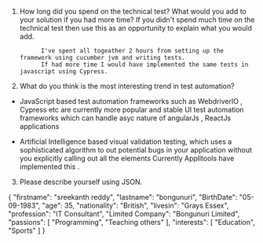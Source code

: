 1. How long did you spend on the technical test? What would you add to your solution if you had more time? If you didn't spend much time on the technical test then use this as an 
opportunity to explain what you would add. 
 
             I've spent all togeather 2 hours from setting up the framework using cucumber jvm and writing tests.
			 If had more time I would have implemented the same tests in javascript using Cypress.

2. What do you think is the most interesting trend in test automation? 

- JavaScript based test automation frameworks such as WebdriverIO , Cypress etc are currently more popular and stable UI test automation frameworks which can handle asyc nature of angularJs , 
  ReactJs applications

- Artificial Intelligence  based  visual validation testing, which uses a sophisticated algorithm to out potential bugs in your application without you explicitly calling out all the elements 
  Currently Applitools have implemented this .

3. Please describe yourself using JSON. 

{
	"firstname": "sreekanth reddy",
	"lastname": "bongunuri",
	"BirthDate": "05-09-1983",
	"age": 35,
	"nationality": "British",
	"livesin": "Grays Essex",
	"profession": "IT Consultant",
	"Limited Company": "Bongunuri Limited",
	"passions": [
		"Programming",
		"Teaching others"
	],
	"interests": [
		"Education",
		"Sports"
	]
}
